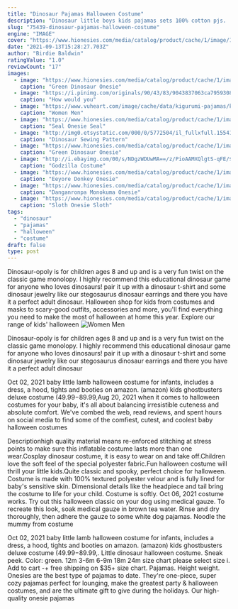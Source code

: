 ```yaml
---
title: "Dinosaur Pajamas Halloween Costume"
description: "Dinosaur little boys kids pajamas sets 100% cotton pjs.  Party city pillsbury doughboy inflatable halloween costume for adults, standard size, includes jumpsuit and built-in fan. Kids dinosaur costume for halloween boys & girls 3-7 years, t-rex dinosaur"
slug: "75439-dinosaur-pajamas-halloween-costume"
engine: "IMAGE"
cover: "https://www.hionesies.com/media/catalog/product/cache/1/image/1000x1000/9df78eab33525d08d6e5fb8d27136e95/a/f/af0806081-1.jpg"
date: "2021-09-13T15:28:27.703Z"
author: "Birdie Baldwin"
ratingValue: "1.0"
reviewCount: "17"
images:
  - image: "https://www.hionesies.com/media/catalog/product/cache/1/image/1000x1000/9df78eab33525d08d6e5fb8d27136e95/a/f/af0806081-1.jpg"
    caption: "Green Dinosaur Onesie"
  - image: "https://i.pinimg.com/originals/90/43/83/9043837063ca79593084e0a97ad6fc3a.jpg"
    caption: "How would you"
  - image: "https://www.vuheart.com/image/cache/data/kigurumi-pajamas/kigurumi-pajamas-216805-800x800.jpg"
    caption: "Women Men"
  - image: "https://www.hionesies.com/media/catalog/product/cache/1/image/9df78eab33525d08d6e5fb8d27136e95/a/f/af0806008.jpg"
    caption: "Seal Onesie Seal"
  - image: "http://img0.etsystatic.com/000/0/5772504/il_fullxfull.155410588.jpg"
    caption: "Dinosaur Sewing Pattern"
  - image: "https://www.hionesies.com/media/catalog/product/cache/1/image/9df78eab33525d08d6e5fb8d27136e95/a/f/af0806013.jpg"
    caption: "Green Dinosaur Onesie"
  - image: "http://i.ebayimg.com/00/s/NDgzWDUwMA==/z/PioAAMXQlgtS-qFE/$_3.JPG?set_id=2"
    caption: "Godzilla Costume"
  - image: "https://www.hionesies.com/media/catalog/product/cache/1/image/9df78eab33525d08d6e5fb8d27136e95/a/y/ay0806172.jpg"
    caption: "Eeyore Donkey Onesie"
  - image: "https://www.hionesies.com/media/catalog/product/cache/1/image/9df78eab33525d08d6e5fb8d27136e95/a/y/ay0806017.jpg"
    caption: "Danganronpa Monokuma Onesie"
  - image: "https://www.hionesies.com/media/catalog/product/cache/1/image/1000x1000/9df78eab33525d08d6e5fb8d27136e95/a/y/ay0806166-3_1.jpg"
    caption: "Sloth Onesie Sloth"
tags:
  - "dinosaur"
  - "pajamas"
  - "halloween"
  - "costume"
draft: false
type: post
---
```


Dinosaur-opoly is for children ages 8 and up and is a very fun twist on the classic game monolopy. I highly recommend this educational dinosaur game for anyone who loves dinosaurs! pair it up with a dinosaur t-shirt and some dinosaur jewelry like our stegosaurus dinosaur earrings and there you have it a perfect adult dinosaur. Halloween shop for kids from costumes and masks to scary-good outfits, accessories and more, you'll find everything you need to make the most of halloween at home this year. Explore our range of kids' halloween
![Women Men](https://www.vuheart.com/image/cache/data/kigurumi-pajamas/kigurumi-pajamas-216805-800x800.jpg "Women Men")

Dinosaur-opoly is for children ages 8 and up and is a very fun twist on the classic game monolopy. I highly recommend this educational dinosaur game for anyone who loves dinosaurs! pair it up with a dinosaur t-shirt and some dinosaur jewelry like our stegosaurus dinosaur earrings and there you have it a perfect adult dinosaur
<!--inArticleAds-->

<!--galleryOne-->

Oct 02, 2021 baby little lamb halloween costume for infants, includes a dress, a hood, tights and booties on amazon. (amazon) kids ghostbusters deluxe costume ($49.99-$89.99,Aug 20, 2021 when it comes to halloween costumes for your baby, it's all about balancing irresistible cuteness and absolute comfort. We've combed the web, read reviews, and spent hours on social media to find some of the comfiest, cutest, and coolest baby halloween costumes
<!--inArticleAds-->

<!--galleryTwo-->

Descriptionhigh quality material means re-enforced stitching at stress points to make sure this inflatable costume lasts more than one wear.Cosplay dinosaur costume, it is easy to wear on and take off.Children love the soft feel of the special polyester fabric.Fun halloween costume will thrill your little kids.Quite classic and spooky, perfect choice for halloween. Costume is made with 100% textured polyester velour and is fully lined for baby's sensitive skin. Dimensional details like the headpiece and tail bring the costume to life for your child. Costume is softly. Oct 06, 2021 costume works. Try out this halloween classic on your dog using medical gauze. To recreate this look, soak medical gauze in brown tea water. Rinse and dry thoroughly, then adhere the gauze to some white dog pajamas. Noodle the mummy from costume
<!--galleryThree-->

Oct 02, 2021 baby little lamb halloween costume for infants, includes a dress, a hood, tights and booties on amazon. (amazon) kids ghostbusters deluxe costume ($49.99-$89.99,. Little dinosaur halloween costume. Sneak peek. Color: green. 12m 3-6m 6-9m 18m 24m size chart please select size i. Add to cart -+ free shipping on $35+ size chart. Pajamas. Height weight. Onesies are the best type of pajamas to date. They're one-piece, super cozy pajamas perfect for lounging, make the greatest party & halloween costumes, and are the ultimate gift to give during the holidays. Our high-quality onesie pajamas